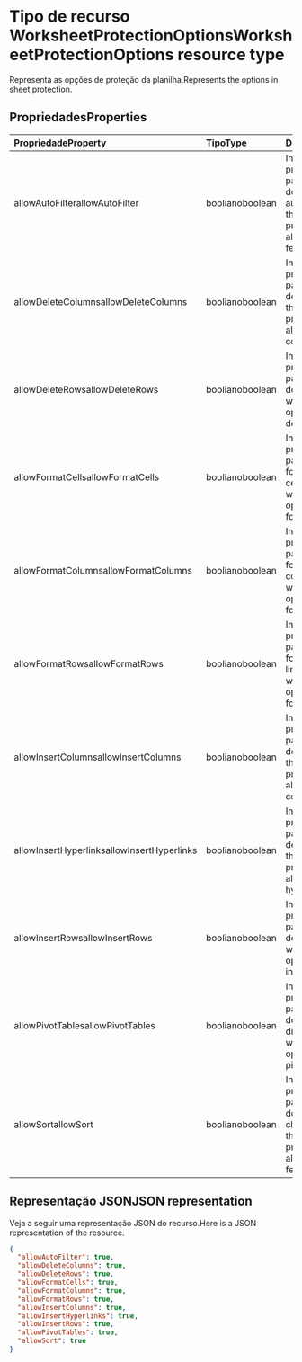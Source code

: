 # <a name="worksheetprotectionoptions-resource-type"></a><span data-ttu-id="4f689-101">Tipo de recurso WorksheetProtectionOptions</span><span class="sxs-lookup"><span data-stu-id="4f689-101">WorksheetProtectionOptions resource type</span></span>

<span data-ttu-id="4f689-102">Representa as opções de proteção da planilha.</span><span class="sxs-lookup"><span data-stu-id="4f689-102">Represents the options in sheet protection.</span></span>

## <a name="properties"></a><span data-ttu-id="4f689-103">Propriedades</span><span class="sxs-lookup"><span data-stu-id="4f689-103">Properties</span></span>
| <span data-ttu-id="4f689-104">Propriedade</span><span class="sxs-lookup"><span data-stu-id="4f689-104">Property</span></span>     | <span data-ttu-id="4f689-105">Tipo</span><span class="sxs-lookup"><span data-stu-id="4f689-105">Type</span></span>   |<span data-ttu-id="4f689-106">Descrição</span><span class="sxs-lookup"><span data-stu-id="4f689-106">Description</span></span>|
|:---------------|:--------|:----------|
|<span data-ttu-id="4f689-107">allowAutoFilter</span><span class="sxs-lookup"><span data-stu-id="4f689-107">allowAutoFilter</span></span>|<span data-ttu-id="4f689-108">booliano</span><span class="sxs-lookup"><span data-stu-id="4f689-108">boolean</span></span>|<span data-ttu-id="4f689-109">Indica a opção de proteção de planilha para permitir a utilização do recurso de filtro automático.</span><span class="sxs-lookup"><span data-stu-id="4f689-109">Represents the worksheet protection option of allowing using auto filter feature.</span></span>|
|<span data-ttu-id="4f689-110">allowDeleteColumns</span><span class="sxs-lookup"><span data-stu-id="4f689-110">allowDeleteColumns</span></span>|<span data-ttu-id="4f689-111">booliano</span><span class="sxs-lookup"><span data-stu-id="4f689-111">boolean</span></span>|<span data-ttu-id="4f689-112">Indica a opção de proteção de planilha para permitir a exclusão de colunas.</span><span class="sxs-lookup"><span data-stu-id="4f689-112">Represents the worksheet protection option of allowing deleting columns.</span></span>|
|<span data-ttu-id="4f689-113">allowDeleteRows</span><span class="sxs-lookup"><span data-stu-id="4f689-113">allowDeleteRows</span></span>|<span data-ttu-id="4f689-114">booliano</span><span class="sxs-lookup"><span data-stu-id="4f689-114">boolean</span></span>|<span data-ttu-id="4f689-115">Indica a opção de proteção de planilha para permitir a exclusão de linhas.</span><span class="sxs-lookup"><span data-stu-id="4f689-115">Represents the worksheet protection option of allowing deleting rows.</span></span>|
|<span data-ttu-id="4f689-116">allowFormatCells</span><span class="sxs-lookup"><span data-stu-id="4f689-116">allowFormatCells</span></span>|<span data-ttu-id="4f689-117">booliano</span><span class="sxs-lookup"><span data-stu-id="4f689-117">boolean</span></span>|<span data-ttu-id="4f689-118">Indica a opção de proteção de planilha para permitir a formatação de células.</span><span class="sxs-lookup"><span data-stu-id="4f689-118">Represents the worksheet protection option of allowing formatting cells.</span></span>|
|<span data-ttu-id="4f689-119">allowFormatColumns</span><span class="sxs-lookup"><span data-stu-id="4f689-119">allowFormatColumns</span></span>|<span data-ttu-id="4f689-120">booliano</span><span class="sxs-lookup"><span data-stu-id="4f689-120">boolean</span></span>|<span data-ttu-id="4f689-121">Indica a opção de proteção de planilha para permitir a formatação de colunas.</span><span class="sxs-lookup"><span data-stu-id="4f689-121">Represents the worksheet protection option of allowing formatting columns.</span></span>|
|<span data-ttu-id="4f689-122">allowFormatRows</span><span class="sxs-lookup"><span data-stu-id="4f689-122">allowFormatRows</span></span>|<span data-ttu-id="4f689-123">booliano</span><span class="sxs-lookup"><span data-stu-id="4f689-123">boolean</span></span>|<span data-ttu-id="4f689-124">Indica a opção de proteção de planilha para permitir a formatação de linhas.</span><span class="sxs-lookup"><span data-stu-id="4f689-124">Represents the worksheet protection option of allowing formatting rows.</span></span>|
|<span data-ttu-id="4f689-125">allowInsertColumns</span><span class="sxs-lookup"><span data-stu-id="4f689-125">allowInsertColumns</span></span>|<span data-ttu-id="4f689-126">booliano</span><span class="sxs-lookup"><span data-stu-id="4f689-126">boolean</span></span>|<span data-ttu-id="4f689-127">Indica a opção de proteção de planilha para permitir a inserção de colunas.</span><span class="sxs-lookup"><span data-stu-id="4f689-127">Represents the worksheet protection option of allowing inserting columns.</span></span>|
|<span data-ttu-id="4f689-128">allowInsertHyperlinks</span><span class="sxs-lookup"><span data-stu-id="4f689-128">allowInsertHyperlinks</span></span>|<span data-ttu-id="4f689-129">booliano</span><span class="sxs-lookup"><span data-stu-id="4f689-129">boolean</span></span>|<span data-ttu-id="4f689-130">Indica a opção de proteção de planilha para permitir a inserção de hiperlinks.</span><span class="sxs-lookup"><span data-stu-id="4f689-130">Represents the worksheet protection option of allowing inserting hyperlinks.</span></span>|
|<span data-ttu-id="4f689-131">allowInsertRows</span><span class="sxs-lookup"><span data-stu-id="4f689-131">allowInsertRows</span></span>|<span data-ttu-id="4f689-132">booliano</span><span class="sxs-lookup"><span data-stu-id="4f689-132">boolean</span></span>|<span data-ttu-id="4f689-133">Indica a opção de proteção de planilha para permitir a inserção de linhas.</span><span class="sxs-lookup"><span data-stu-id="4f689-133">Represents the worksheet protection option of allowing inserting rows.</span></span>|
|<span data-ttu-id="4f689-134">allowPivotTables</span><span class="sxs-lookup"><span data-stu-id="4f689-134">allowPivotTables</span></span>|<span data-ttu-id="4f689-135">booliano</span><span class="sxs-lookup"><span data-stu-id="4f689-135">boolean</span></span>|<span data-ttu-id="4f689-136">Indica a opção de proteção de planilha para permitir a utilização do recurso de tabela dinâmica.</span><span class="sxs-lookup"><span data-stu-id="4f689-136">Represents the worksheet protection option of allowing using pivot table feature.</span></span>|
|<span data-ttu-id="4f689-137">allowSort</span><span class="sxs-lookup"><span data-stu-id="4f689-137">allowSort</span></span>|<span data-ttu-id="4f689-138">booliano</span><span class="sxs-lookup"><span data-stu-id="4f689-138">boolean</span></span>|<span data-ttu-id="4f689-139">Indica a opção de proteção de planilha para permitir a utilização do recurso de classificação.</span><span class="sxs-lookup"><span data-stu-id="4f689-139">Represents the worksheet protection option of allowing using sort feature.</span></span>|

## <a name="json-representation"></a><span data-ttu-id="4f689-140">Representação JSON</span><span class="sxs-lookup"><span data-stu-id="4f689-140">JSON representation</span></span>

<span data-ttu-id="4f689-141">Veja a seguir uma representação JSON do recurso.</span><span class="sxs-lookup"><span data-stu-id="4f689-141">Here is a JSON representation of the resource.</span></span>

<!-- {
  "blockType": "resource",
  "optionalProperties": [

  ],
  "@odata.type": "microsoft.graph.workbookWorksheetProtectionOptions"
}-->

```json
{
  "allowAutoFilter": true,
  "allowDeleteColumns": true,
  "allowDeleteRows": true,
  "allowFormatCells": true,
  "allowFormatColumns": true,
  "allowFormatRows": true,
  "allowInsertColumns": true,
  "allowInsertHyperlinks": true,
  "allowInsertRows": true,
  "allowPivotTables": true,
  "allowSort": true
}

```

<!-- uuid: 8fcb5dbc-d5aa-4681-8e31-b001d5168d79
2015-10-25 14:57:30 UTC -->
<!-- {
  "type": "#page.annotation",
  "description": "WorksheetProtectionOptions resource",
  "keywords": "",
  "section": "documentation",
  "tocPath": ""
}-->